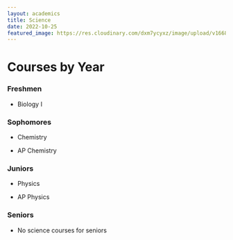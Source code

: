 ```yaml
---
layout: academics
title: Science
date: 2022-10-25
featured_image: https://res.cloudinary.com/dxm7ycyxz/image/upload/v1668016854/2022/03/science-image-150x150_orsj8v.jpg
---
```

# Courses by Year

<div class="courses" markdown="1">

### Freshmen

- Biology I

### Sophomores

- Chemistry 

- AP Chemistry 

### Juniors

- Physics

- AP Physics

### Seniors

- No science courses for seniors

</div>
